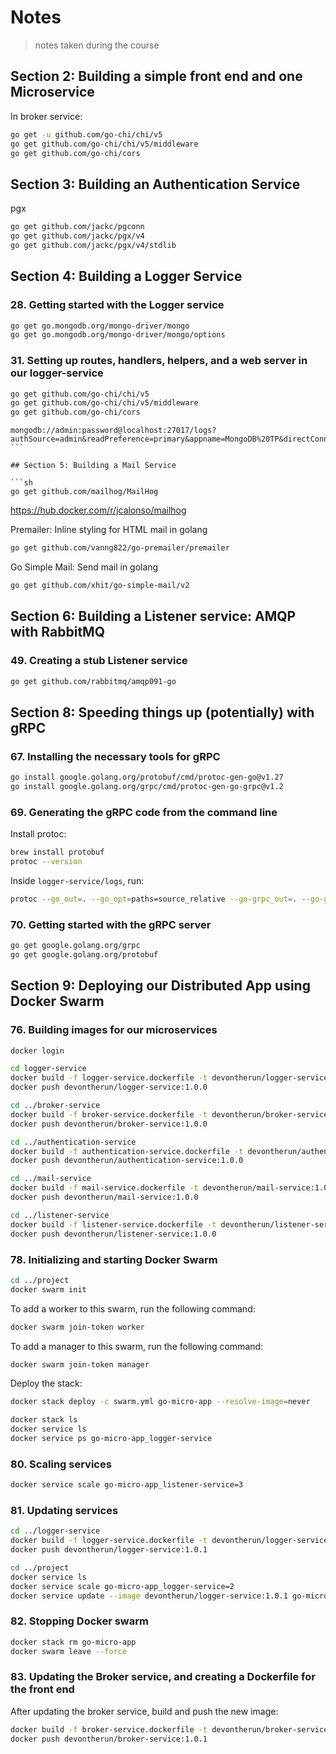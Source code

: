 # Notes

> notes taken during the course

## Section 2: Building a simple front end and one Microservice

In broker service:

```sh
go get -u github.com/go-chi/chi/v5
go get github.com/go-chi/chi/v5/middleware
go get github.com/go-chi/cors
```

## Section 3: Building an Authentication Service

pgx
```sh
go get github.com/jackc/pgconn
go get github.com/jackc/pgx/v4
go get github.com/jackc/pgx/v4/stdlib
```

## Section 4: Building a Logger Service

### 28. Getting started with the Logger service

```sh
go get go.mongodb.org/mongo-driver/mongo
go get go.mongodb.org/mongo-driver/mongo/options
```

### 31. Setting up routes, handlers, helpers, and a web server in our logger-service

```sh
go get github.com/go-chi/chi/v5
go get github.com/go-chi/chi/v5/middleware
go get github.com/go-chi/cors
```

````
mongodb://admin:password@localhost:27017/logs?authSource=admin&readPreference=primary&appname=MongoDB%20TP&directConnection=true&ssl=false
```

## Section 5: Building a Mail Service

```sh
go get github.com/mailhog/MailHog
````


https://hub.docker.com/r/jcalonso/mailhog


Premailer: Inline styling for HTML mail in golang

```sh
go get github.com/vanng822/go-premailer/premailer
```

Go Simple Mail: Send mail in golang

```sh
go get github.com/xhit/go-simple-mail/v2
```

## Section 6: Building a Listener service: AMQP with RabbitMQ

### 49. Creating a stub Listener service

```sh
go get github.com/rabbitmq/amqp091-go
```

## Section 8: Speeding things up (potentially) with gRPC

### 67. Installing the necessary tools for gRPC

```sh
go install google.golang.org/protobuf/cmd/protoc-gen-go@v1.27
go install google.golang.org/grpc/cmd/protoc-gen-go-grpc@v1.2
```

### 69. Generating the gRPC code from the command line

Install protoc:
```sh
brew install protobuf
protoc --version
```

Inside `logger-service/logs`, run:
```sh
protoc --go_out=. --go_opt=paths=source_relative --go-grpc_out=. --go-grpc_opt=paths=source_relative logs.proto
```

### 70. Getting started with the gRPC server

```sh
go get google.golang.org/grpc
go get google.golang.org/protobuf
```

## Section 9: Deploying our Distributed App using Docker Swarm

### 76. Building images for our microservices


```sh
docker login
```

```sh
cd logger-service
docker build -f logger-service.dockerfile -t devontherun/logger-service:1.0.0 . # build and tag
docker push devontherun/logger-service:1.0.0
```

```sh
cd ../broker-service
docker build -f broker-service.dockerfile -t devontherun/broker-service:1.0.0 . # build and tag
docker push devontherun/broker-service:1.0.0
```

```sh
cd ../authentication-service
docker build -f authentication-service.dockerfile -t devontherun/authentication-service:1.0.0 . # build and tag
docker push devontherun/authentication-service:1.0.0
```

```sh
cd ../mail-service
docker build -f mail-service.dockerfile -t devontherun/mail-service:1.0.0 . # build and tag
docker push devontherun/mail-service:1.0.0
```

```sh
cd ../listener-service
docker build -f listener-service.dockerfile -t devontherun/listener-service:1.0.0 . # build and tag
docker push devontherun/listener-service:1.0.0
```

### 78. Initializing and starting Docker Swarm

```sh
cd ../project
docker swarm init
```

To add a worker to this swarm, run the following command:
```sh
docker swarm join-token worker
```

To add a manager to this swarm, run the following command:
```sh
docker swarm join-token manager
```

Deploy the stack:
```sh
docker stack deploy -c swarm.yml go-micro-app --resolve-image=never
```

```sh
docker stack ls
docker service ls
docker service ps go-micro-app_logger-service
```

### 80. Scaling services

```sh
docker service scale go-micro-app_listener-service=3
```

### 81. Updating services

```sh
cd ../logger-service
docker build -f logger-service.dockerfile -t devontherun/logger-service:1.0.1 . # build and tag
docker push devontherun/logger-service:1.0.1
```

```sh
cd ../project
docker service ls
docker service scale go-micro-app_logger-service=2
docker service update --image devontherun/logger-service:1.0.1 go-micro-app_logger-service
```

### 82. Stopping Docker swarm

```sh
docker stack rm go-micro-app
docker swarm leave --force
```

### 83. Updating the Broker service, and creating a Dockerfile for the front end

After updating the broker service, build and push the new image:
```sh
docker build -f broker-service.dockerfile -t devontherun/broker-service:1.0.1 .
docker push devontherun/broker-service:1.0.1
```
